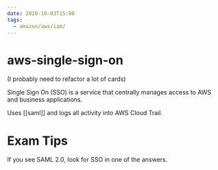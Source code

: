 ```yaml
---
date: 2020-10-03T15:08
tags:
  - amazon/aws/iam/
---
```


# aws-single-sign-on

(I probably need to refactor a lot of cards)

Single Sign On (SSO) is a service that centrally manages
access to AWS and business applications.

Uses [[saml]] and logs all activity into AWS Cloud Trail. 

# Exam Tips

If you see SAML 2.0, look for SSO in one of the answers.

